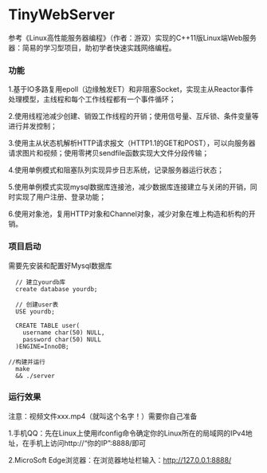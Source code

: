 # TinyWebServer
参考《Linux高性能服务器编程》（作者：游双）实现的C++11版Linux端Web服务器：简易的学习型项目，助初学者快速实践网络编程。


### 功能

  1.基于IO多路复用epoll（边缘触发ET）和非阻塞Socket，实现主从Reactor事件处理模型，主线程和每个工作线程都有一个事件循环；
  
  2.使用线程池减少创建、销毁工作线程的开销；使用信号量、互斥锁、条件变量等进行并发控制；
  
  3.使用主从状态机解析HTTP请求报文（HTTP1.1的GET和POST），可以向服务器请求图片和视频；使用零拷贝sendfile函数实现大文件分段传输；
  
  4.使用单例模式和阻塞队列实现异步日志系统，记录服务器运行状态；
  
  5.使用单例模式实现mysql数据库连接池，减少数据库连接建立与关闭的开销，同时实现了用户注册、登录功能；
  
  6.使用对象池，复用HTTP对象和Channel对象，减少对象在堆上构造和析构的开销。
  




### 项目启动

需要先安装和配置好Mysql数据库
```
  // 建立yourdb库
  create database yourdb;
  
  // 创建user表
  USE yourdb;
  
  CREATE TABLE user(
    username char(50) NULL,
    password char(50) NULL
  )ENGINE=InnoDB;

//构建并运行
  make 
  && ./server
```





### 运行效果

注意：视频文件xxx.mp4（就叫这个名字！）需要你自己准备

1.手机QQ：先在Linux上使用ifconfig命令确定你的Linux所在的局域网的IPv4地址，在手机上访问http://“你的IP”:8888/即可

2.MicroSoft Edge浏览器：在浏览器地址栏输入：http://127.0.0.1:8888/
  

